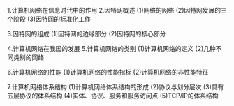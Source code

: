 
1.计算机网络在信息时代中的作用
2.因特网概述
  (1)网络的网络
  (2)因特网发展的三个阶段
  (3)因特网的标准化工作

3.因特网的组成
  (1)因特网的边缘部分
  (2)因特网的核心部分

4.计算机网络在我国的发展
5.计算机网络的类别
  (1)计算机网络的定义
  (2)几种不同类别的网络

6.计算机网络的性能
  (1)计算机网络的性能指标
  (2)计算机网络的非性能特征

7.计算机网络体系结构
  (1)计算机网络体系结构的形成
  (2)协议与划分层次
  (3)具有五层协议的体系结构
  (4)实体、协议、服务和服务访问点
  (5)TCP/IP的体系结构